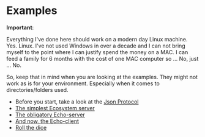 # Examples

**Important**:

Everything I've done here should work on a modern day Linux machine.
Yes. Linux. I've not used Windows in over a decade and I can not bring myself to the point where I can justify spend the money on a MAC. I can feed a family for 6 months with the cost of one MAC computer so ... No, just ... No.

So, keep that in mind when you are looking at the examples. They might not work as is for your environment. Especially when it comes to directories/folders used.

- Before you start, take a look at the [Json Protocol](./the_protocol.md)
- [The simplest Ecosystem server](./example_base.md)
- [The obligatory Echo-server](./example_echo_server.md)
- [And now, the Echo-client](./example_echo_client.md)
- [Roll the dice](./example_dice_roller.md)

